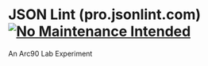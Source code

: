JSON Lint (pro.jsonlint.com) [![No Maintenance Intended](http://unmaintained.tech/badge.svg)](http://unmaintained.tech/)
==============

An Arc90 Lab Experiment
